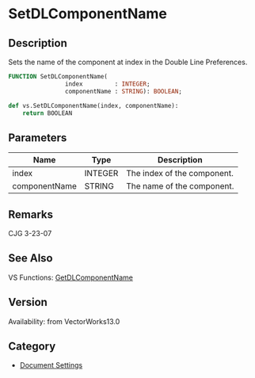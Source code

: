 # SetDLComponentName

## Description
Sets the name of the component at index in the Double Line Preferences.

```pascal
FUNCTION SetDLComponentName(
				index         : INTEGER;
				componentName : STRING): BOOLEAN;
```

```python
def vs.SetDLComponentName(index, componentName):
    return BOOLEAN
```

## Parameters
|Name|Type|Description|
|---|---|---|
|index|INTEGER|The index of the component.|
|componentName|STRING|The name of the component.|

## Remarks
CJG 3-23-07

## See Also
VS Functions:
[GetDLComponentName](GetDLComponentName.md)

## Version
Availability: from VectorWorks13.0

## Category
* [Document Settings](../Categories/Document%20Settings.md)

